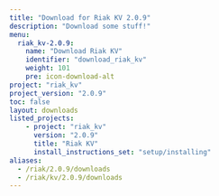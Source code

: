 ```yaml
---
title: "Download for Riak KV 2.0.9"
description: "Download some stuff!"
menu:
  riak_kv-2.0.9:
    name: "Download Riak KV"
    identifier: "download_riak_kv"
    weight: 101
    pre: icon-download-alt
project: "riak_kv"
project_version: "2.0.9"
toc: false
layout: downloads
listed_projects:
    - project: "riak_kv"
      version: "2.0.9"
      title: "Riak KV"
      install_instructions_set: "setup/installing"
aliases:
  - /riak/2.0.9/downloads
  - /riak/kv/2.0.9/downloads
---
```

